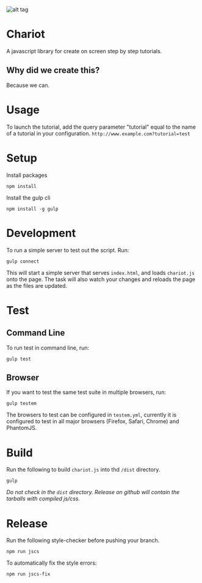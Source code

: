 ![alt tag](http://thumbs3.jigidi.com/thumbs/GM5R5TBP/l)
# Chariot
A javascript library for create on screen step by step tutorials.

## Why did we create this?
Because we can.

# Usage

To launch the tutorial, add the query parameter "tutorial" equal to the name of a
tutorial in your configuration.
`http://www.example.com?tutorial=test`


# Setup
Install packages

	npm install

Install the gulp cli

	npm install -g gulp


# Development
To run a simple server to test out the script. Run:

	gulp connect

This will start a simple server that serves `index.html`, and loads `chariot.js` onto the page. The task will also watch your changes and reloads the page as the files are updated.

# Test

## Command Line
To run test in command line, run:

	gulp test

## Browser
If you want to test the same test suite in multiple browsers, run:

	gulp testem

The browsers to test can be configured in `testem.yml`, currently it is configured to test in all major browsers (Firefox, Safari, Chrome) and PhantomJS.

# Build
Run the following to build `chariot.js` into thd `/dist` directory.

	gulp

*Do not check in the `dist` directory. Release on github will contain the tarballs with compiled js/css.*

# Release
Run the following style-checker before pushing your branch.

	npm run jscs

To automatically fix the style errors:

	npm run jscs-fix
